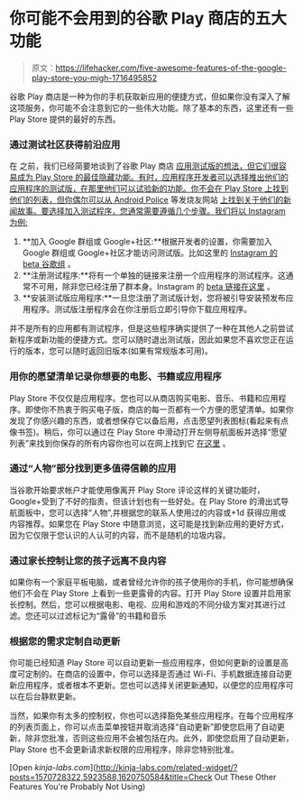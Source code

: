 # 你可能不会用到的谷歌 Play 商店的五大功能

> 原文：<https://lifehacker.com/five-awesome-features-of-the-google-play-store-you-migh-1716495852>

谷歌 Play 商店是一种为你的手机获取新应用的便捷方式，但如果你没有深入了解这项服务，你可能不会注意到它的一些伟大功能。除了基本的东西，这里还有一些 Play Store 提供的最好的东西。



### **通过测试社区获得前沿应用**

在 之前，我们已经简要地谈到了谷歌 Play 商店 [应用测试版的想法，但它们很容易成为 Play Store 的最佳隐藏功能。有时，应用程序开发者可以选择推出他们的应用程序的测试版，在那里他们可以试验新的功能。你不会在 Play Store 上找到他们的列表，但你偶尔可以从 Android Police](http://lifehacker.com/how-to-get-the-most-bleeding-edge-app-updates-on-androi-1470932086) 等发烧友网站 [上找到关于他们的新闻故事。要选择加入测试程序，您通常需要遵循几个步骤。我们将以 Instagram 为例:](http://www.androidpolice.com/2015/01/20/instagram-starts-official-play-store-beta-program/)

1.  **加入 Google 群组或 Google+社区:**根据开发者的设置，你需要加入 Google 群组或 Google+社区才能访问测试版。比如这里的 [Instagram 的 beta 谷歌组](https://groups.google.com/forum/#!forum/instagram-for-android-beta-testers) 。
2.  **注册测试程序:**将有一个单独的链接来注册一个应用程序的测试程序。这通常不可用，除非您已经注册了群本身。Instagram 的 [beta 链接在这里](https://play.google.com/apps/testing/com.instagram.android) 。
3.  **安装测试版应用程序:**一旦您注册了测试版计划，您将被引导安装预发布应用程序。测试版注册程序会在你注册后立即引导你下载应用程序。

并不是所有的应用都有测试程序，但是这些程序确实提供了一种在其他人之前尝试新程序或新功能的便捷方式。您可以随时退出测试版，因此如果您不喜欢您正在运行的版本，您可以随时返回旧版本(如果有常规版本可用)。

### **用你的愿望清单记录你想要的电影、书籍或应用程序**

Play Store 不仅仅是应用程序。您也可以从商店购买电影、音乐、书籍和应用程序。即使你不热衷于购买电子版，商店的每一页都有一个方便的愿望清单。如果你发现了你感兴趣的东西，或者想保存它以备后用，点击愿望列表图标(看起来有点像书签)。稍后，你可以通过在 Play Store 中滑动打开左侧导航面板并选择“愿望列表”来找到你保存的所有内容你也可以在网上找到它 [在这里](https://play.google.com/wishlist) 。

### **通过“人物”部分找到更多值得信赖的应用**

当谷歌开始要求帐户才能使用像离开 Play Store 评论这样的关键功能时，Google+受到了不好的指责，但该计划也有一些好处。在 Play Store 的滑出式导航面板中，您可以选择“人物”,并根据您的联系人使用过的内容或+1d 获得应用或内容推荐。如果您在 Play Store 中随意浏览，这可能是找到新应用的更好方式，因为它仅限于您认识的人认可的内容，而不是随机的垃圾内容。

### **通过家长控制让您的孩子远离不良内容**

如果你有一个家庭平板电脑，或者曾经允许你的孩子使用你的手机，你可能想确保他们不会在 Play Store 上看到一些更露骨的内容。打开 Play Store 设置并启用家长控制。然后，您可以根据电影、电视、应用和游戏的不同分级方案对其进行过滤。您还可以过滤标记为“露骨”的书籍和音乐

### **根据您的需求定制自动更新**

你可能已经知道 Play Store 可以自动更新一些应用程序，但如何更新的设置是高度可定制的。在商店的设置中，你可以选择是否通过 Wi-Fi、手机数据连接自动更新应用程序，或者根本不更新。您也可以选择关闭更新通知，以便您的应用程序可以在后台静默更新。

当然，如果你有太多的控制权，你也可以选择豁免某些应用程序。在每个应用程序的列表页面上，你可以点击菜单按钮并取消选择“自动更新”即使您启用了自动更新，除非您批准，否则这些应用不会被包括在内。此外，即使您启用了自动更新，Play Store 也不会更新请求新权限的应用程序，除非您特别批准。

[Open *kinja-labs.com*](http://kinja-labs.com/related-widget/?posts=1570728322,5923588,1620750584&title=Check Out These Other Features You're Probably Not Using)